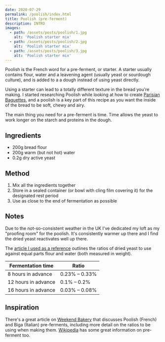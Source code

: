 ```yaml
---
date: 2020-07-29
permalink: /poolish/index.html
title: Poolish (pre-ferment)
description: INTRO
images:
  - path: /assets/posts/poolish/1.jpg
    alt: 'Poolish starter mix'
  - path: /assets/posts/poolish/2.jpg
    alt: 'Poolish starter mix'
  - path: /assets/posts/poolish/3.jpg
    alt: 'Poolish starter mix'
---
```


Poolish is the French word for a pre-ferment, or starter. A starter usually contains flour, water and a leavening agent (usually yeast or sourdough culture), and is added to a a dough instead of using yeast directly.

Using a starter can lead to a totally different texture in the bread you're making. I started researching Poolish while looking at how to create [Parisian Baguettes](/parisian-baguette), and a poolish is a key part of this recipe as you want the inside of the bread to be soft, chewy and airy.

The main thing you need for a pre-ferment is time. Time allows the yeast to work longer on the starch and proteins in the dough.

## Ingredients

* 200g bread flour
* 200g warm (but not hot) water
* 0.2g dry active yeast

## Method

1. Mix all the ingredients together
1. Store in a sealed container (or bowl with cling film covering it) for the designated rest period
1. Use as close to the end of fermentation as possible

## Notes

Due to the not-so-consistent weather in the UK I've dedicated my loft as my "proofing room" for the poolish. It's consistently warmer up there and I find the dried yeast reactivates well up there.

The [article I used as a reference][1] outlines the ratios of dried yeast to use against equal parts flour and water (both measured in weight).

|Fermentation time  |Ratio        |
|-------------------|-------------|
|8 hours in advance |0.23% – 0.33%|
|12 hours in advance|0.1% – 0.2%  |
|16 hours in advance|0.03% – 0.08%|

## Inspiration

There's a great article on [Weekend Bakery][1] that discusses Poolish (French) and Biga (Italian) pre-ferments, including more detail on the ratios to be using when making them. [Wikipedia][2] has some great information on pre-ferment too.

[1]: https://www.weekendbakery.com/posts/more-artisan-bread-baking-tips-poolish-biga/
[2]: https://en.wikipedia.org/wiki/Pre-ferment
